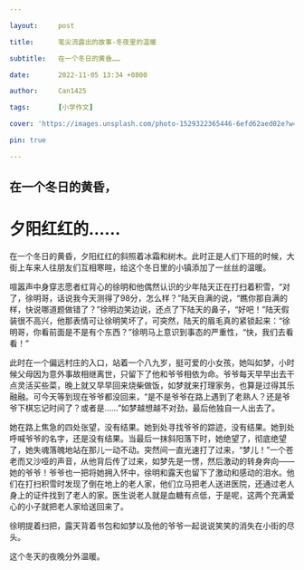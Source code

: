 ```yaml
---

layout:     post

title:      笔尖流露出的故事-冬夜里的温暖

subtitle:   在一个冬日的黄昏……

date:       2022-11-05 13:34 +0800

author:     Can1425

tags:       [小学作文]

cover: 'https://images.unsplash.com/photo-1529322365446-6efd62aed02e?w=1600&q=900'

pin: true

---
```


## 在一个冬日的黄昏，

# 夕阳红红的……

   在一个冬日的黄昏，夕阳红红的斜照着冰霜和树木。此时正是人们下班的时候，大街上车来人往朋友们互相寒暄，给这个冬日里的小镇添加了一丝丝的温暖。

   喧嚣声中身穿志愿者红背心的徐明和他偶然认识的少年陆天正在打扫着积雪，“对了，徐明哥，话说我今天测得了98分，怎么样？”陆天自满的说，“瞧你那自满的样，快说哪道题做错了？”徐明边笑边说，还点了下陆天的鼻子，“好吧！”陆天假装很不高兴，他那表情可让徐明笑坏了，可突然，陆天的眉毛真的紧锁起来：“徐明哥，你看前面是不是有个东西？”徐明马上意识到事态的严重性，“快，我们去看看！”  

   

   此时在一个偏远村庄的入口，站着一个八九岁，挺可爱的小女孩，她叫如梦，小时候父母因为意外事故相继离世，只留下了他和爷爷相依为命。爷爷每天早早出去干点灵活买些菜，晚上就又早早回来烧柴做饭，如梦就来打理家务，也算是过得其乐融融。可今天等到现在爷爷都没回来，“是不是爷爷在路上遇到了老熟人？还是爷爷下棋忘记时间了？或者是……”如梦越想越不对劲，最后他独自一人出去了。  

   

   她在路上焦急的四处张望，没有结果。她到处寻找爷爷的踪迹，没有结果。她到处呼喊爷爷的名字，还是没有结果。当最后一抹斜阳落下时，她绝望了，彻底绝望了，她失魂落魄地站在那儿一动不动。突然间一直光速打了过来，“梦儿！”一个苍老而又沙哑的声音，从他背后传了过来，如梦先是一愣，然后激动的转身奔向——她的爷爷！爷爷也一把将她拥入怀中，徐明和露天也留下了激动和感动的泪水。他们在打扫积雪时发现了倒在地上的老人家，他们立马把老人送进医院，还通过老人身上的证件找到了老人的家。医生说老人就是血糖有点低，于是呢，这两个充满爱心的小子就把老人家给送回来了。  

   

   徐明提着扫把，露天背着书包和如梦以及他的爷爷一起说说笑笑的消失在小街的尽头。  

   

   这个冬天的夜晚分外温暖。
